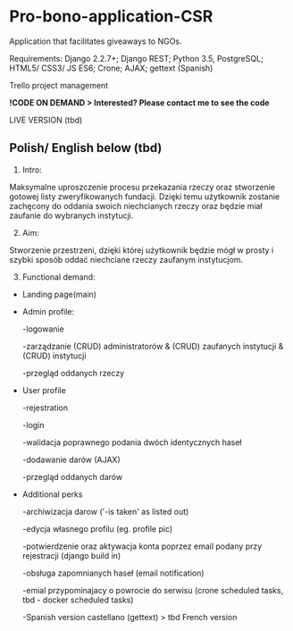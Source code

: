 # Pro-bono-application-CSR

Application that facilitates giveaways to NGOs.

Requirements: 
Django 2.2.7+; Django REST; Python 3.5, PostgreSQL; HTML5/ CSS3/ JS ES6; Crone; AJAX; gettext (Spanish)

Trello project management 

**!CODE ON DEMAND > Interested? Please contact me to see the code**

LIVE VERSION (tbd)

## Polish/ English below (tbd)

1. Intro:

Maksymalne uproszczenie procesu przekazania rzeczy oraz stworzenie gotowej listy zweryfikowanych fundacji. Dzięki temu użytkownik zostanie zachęcony do oddania swoich niechcianych rzeczy oraz będzie miał zaufanie do wybranych instytucji. 

2. Aim:

Stworzenie przestrzeni, dzięki której użytkownik będzie mógł w prosty i szybki sposób oddać niechciane rzeczy zaufanym instytucjom.


3. Functional demand:

- Landing page(main)

- Admin profile:

     -logowanie
     
     -zarządzanie (CRUD) administratorów & (CRUD) zaufanych instytucji & (CRUD) instytucji
     
     -przegląd oddanych rzeczy
     
- User profile

     -rejestration
     
     -login
     
     -walidacja poprawnego podania dwóch identycznych haseł
     
     -dodawanie darów (AJAX)
     
     -przegląd oddanych darów
     
- Additional perks

    -archiwizacja darow ('-is taken' as listed out)
    
    -edycja własnego profilu (eg. profile pic)
    
    -potwierdzenie oraz aktywacja konta poprzez email podany przy rejestracji (django build in)
    
    -obsługa zapomnianych haseł (email notification)
    
    -emial przypominajacy o powrocie do serwisu (crone scheduled tasks, tbd - docker scheduled tasks)
    
    -Spanish version castellano (gettext) > tbd  French version
    
    
     


